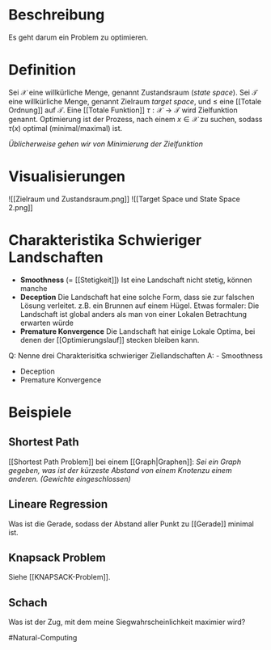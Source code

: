 # Beschreibung
Es geht darum ein Problem zu optimieren.

# Definition
Sei $\mathcal{X}$ eine willkürliche Menge, genannt Zustandsraum (*state space*). Sei $\mathcal{T}$ eine willkürliche Menge, genannt Zielraum *target space*, und $\leq$ eine [[Totale Ordnung]] auf $\mathcal{T}$.
Eine [[Totale Funktion]] $\tau : \mathcal{X} \to \mathcal{T}$ wird Zielfunktion genannt. Optimierung ist der Prozess, nach einem $x \in \mathcal{X}$ zu suchen, sodass $\tau(x)$ optimal (minimal/maximal) ist.

*Üblicherweise gehen wir von Minimierung der Zielfunktion*

# Visualisierungen
![[Zielraum und Zustandsraum.png]]
![[Target Space und State Space 2.png]]

# Charakteristika Schwieriger Landschaften
- **Smoothness** (= [[Stetigkeit]])
  Ist eine Landschaft nicht stetig, können manche 
- **Deception**
  Die Landschaft hat eine solche Form, dass sie zur falschen Lösung verleitet. z.B. ein Brunnen auf einem Hügel. Etwas formaler: Die Landschaft ist global anders als man von einer Lokalen Betrachtung erwarten würde
- **Premature Konvergence**
  Die Landschaft hat einige Lokale Optima, bei denen der [[Optimierungslauf]] stecken bleiben kann.

Q: Nenne drei Charakterisitka schwieriger Ziellandschaften
A: - Smoothness
- Deception
- Premature Konvergence

# Beispiele
## Shortest Path
[[Shortest Path Problem]] bei einem [[Graph|Graphen]]:
*Sei ein Graph gegeben, was ist der kürzeste Abstand von einem Knotenzu einem anderen. (Gewichte eingeschlossen)*

## Lineare Regression
Was ist die Gerade, sodass der Abstand aller Punkt zu [[Gerade]] minimal ist.

## Knapsack Problem
Siehe [[KNAPSACK-Problem]].

## Schach
Was ist der Zug, mit dem meine Siegwahrscheinlichkeit maximier wird?






$\newcommand{\Q}{\mathbb Q}$
$\newcommand{\R}{\mathbb R}$
$\newcommand{\C}{\mathbb C}$
$\newcommand{\F}{\mathbb F}$
$\newcommand{\Z}{\mathbb Z}$
$\newcommand{\N}{\mathbb N}$
$\newcommand{\a}{\alpha}$

#Natural-Computing 
